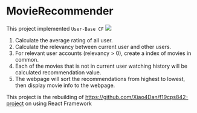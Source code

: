 # MovieRecommender

This project implemented `User-Base CF`
![](https://cdn1.byjus.com/wp-content/uploads/2019/02/Correlation-Coefficient-Formula.png)
1. Calculate the average rating of all user.
2. Calculate the relevancy between current user and other users.
3. For relevant user accounts (relevancy > 0), create a index of movies in common.
4. Each of the movies that is not in current user watching history will be calculated recommendation value.
5. The webpage will sort the recommendations from highest to lowest, then display movie info to the webpage.

This project is the rebuilding of https://github.com/Xiao4Dan/f19cps842-project on using React Framework
